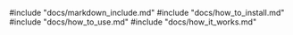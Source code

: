 #include "docs/markdown_include.md"
#include "docs/how_to_install.md"
#include "docs/how_to_use.md"
#include "docs/how_it_works.md"